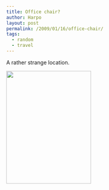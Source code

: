 ```yaml
---
title: Office chair?
author: Harpo
layout: post
permalink: /2009/01/16/office-chair/
tags:
  - random
  - travel
---
```

A rather strange location.

[<img src="http://harpojaeger.github.io/assets/media/wp-content/uploads/2009/01/p-640-480-3da4ed7d-d282-413b-9c6d-d32af9e596e0.jpeg" alt="" width="225" height="300" class="alignnone size-full wp-image-364" />][1]

 [1]: http://harpojaeger.github.io/assets/media/wp-content/uploads/2009/01/p-640-480-3da4ed7d-d282-413b-9c6d-d32af9e596e0.jpeg
